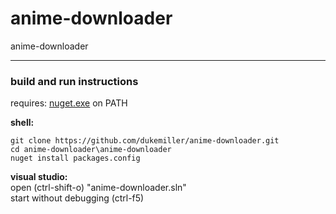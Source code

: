 # anime-downloader
anime-downloader

---

### build and run instructions  
requires: [nuget.exe](https://dist.nuget.org/win-x86-commandline/latest/nuget.exe) on PATH

**shell:**  
``` 
git clone https://github.com/dukemiller/anime-downloader.git
cd anime-downloader\anime-downloader
nuget install packages.config
```
**visual studio:**  
open (ctrl-shift-o) "anime-downloader.sln"  
start without debugging (ctrl-f5)
